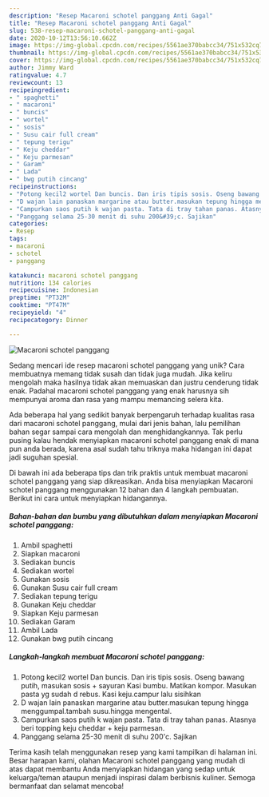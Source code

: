 ```yaml
---
description: "Resep Macaroni schotel panggang Anti Gagal"
title: "Resep Macaroni schotel panggang Anti Gagal"
slug: 538-resep-macaroni-schotel-panggang-anti-gagal
date: 2020-10-12T13:56:10.662Z
image: https://img-global.cpcdn.com/recipes/5561ae370babcc34/751x532cq70/macaroni-schotel-panggang-foto-resep-utama.jpg
thumbnail: https://img-global.cpcdn.com/recipes/5561ae370babcc34/751x532cq70/macaroni-schotel-panggang-foto-resep-utama.jpg
cover: https://img-global.cpcdn.com/recipes/5561ae370babcc34/751x532cq70/macaroni-schotel-panggang-foto-resep-utama.jpg
author: Jimmy Ward
ratingvalue: 4.7
reviewcount: 13
recipeingredient:
- " spaghetti"
- " macaroni"
- " buncis"
- " wortel"
- " sosis"
- " Susu cair full cream"
- " tepung terigu"
- " Keju cheddar"
- " Keju parmesan"
- " Garam"
- " Lada"
- " bwg putih cincang"
recipeinstructions:
- "Potong kecil2 wortel Dan buncis. Dan iris tipis sosis. Oseng bawang putih, masukan sosis + sayuran Kasi bumbu. Matikan kompor. Masukan pasta yg sudah d rebus. Kasi keju.campur lalu sisihkan"
- "D wajan lain panaskan margarine atau butter.masukan tepung hingga menggumpal.tambah susu.hingga mengental."
- "Campurkan saos putih k wajan pasta. Tata di tray tahan panas. Atasnya beri topping keju cheddar + keju parmesan."
- "Panggang selama 25-30 menit di suhu 200&#39;c. Sajikan"
categories:
- Resep
tags:
- macaroni
- schotel
- panggang

katakunci: macaroni schotel panggang 
nutrition: 134 calories
recipecuisine: Indonesian
preptime: "PT32M"
cooktime: "PT47M"
recipeyield: "4"
recipecategory: Dinner

---
```



![Macaroni schotel panggang](https://img-global.cpcdn.com/recipes/5561ae370babcc34/751x532cq70/macaroni-schotel-panggang-foto-resep-utama.jpg)

Sedang mencari ide resep macaroni schotel panggang yang unik? Cara membuatnya memang tidak susah dan tidak juga mudah. Jika keliru mengolah maka hasilnya tidak akan memuaskan dan justru cenderung tidak enak. Padahal macaroni schotel panggang yang enak harusnya sih mempunyai aroma dan rasa yang mampu memancing selera kita.



Ada beberapa hal yang sedikit banyak berpengaruh terhadap kualitas rasa dari macaroni schotel panggang, mulai dari jenis bahan, lalu pemilihan bahan segar sampai cara mengolah dan menghidangkannya. Tak perlu pusing kalau hendak menyiapkan macaroni schotel panggang enak di mana pun anda berada, karena asal sudah tahu triknya maka hidangan ini dapat jadi suguhan spesial.


Di bawah ini ada beberapa tips dan trik praktis untuk membuat macaroni schotel panggang yang siap dikreasikan. Anda bisa menyiapkan Macaroni schotel panggang menggunakan 12 bahan dan 4 langkah pembuatan. Berikut ini cara untuk menyiapkan hidangannya.

<!--inarticleads1-->

##### Bahan-bahan dan bumbu yang dibutuhkan dalam menyiapkan Macaroni schotel panggang:

1. Ambil  spaghetti
1. Siapkan  macaroni
1. Sediakan  buncis
1. Sediakan  wortel
1. Gunakan  sosis
1. Gunakan  Susu cair full cream
1. Sediakan  tepung terigu
1. Gunakan  Keju cheddar
1. Siapkan  Keju parmesan
1. Sediakan  Garam
1. Ambil  Lada
1. Gunakan  bwg putih cincang




<!--inarticleads2-->

##### Langkah-langkah membuat Macaroni schotel panggang:

1. Potong kecil2 wortel Dan buncis. Dan iris tipis sosis. Oseng bawang putih, masukan sosis + sayuran Kasi bumbu. Matikan kompor. Masukan pasta yg sudah d rebus. Kasi keju.campur lalu sisihkan
1. D wajan lain panaskan margarine atau butter.masukan tepung hingga menggumpal.tambah susu.hingga mengental.
1. Campurkan saos putih k wajan pasta. Tata di tray tahan panas. Atasnya beri topping keju cheddar + keju parmesan.
1. Panggang selama 25-30 menit di suhu 200&#39;c. Sajikan




Terima kasih telah menggunakan resep yang kami tampilkan di halaman ini. Besar harapan kami, olahan Macaroni schotel panggang yang mudah di atas dapat membantu Anda menyiapkan hidangan yang sedap untuk keluarga/teman ataupun menjadi inspirasi dalam berbisnis kuliner. Semoga bermanfaat dan selamat mencoba!
